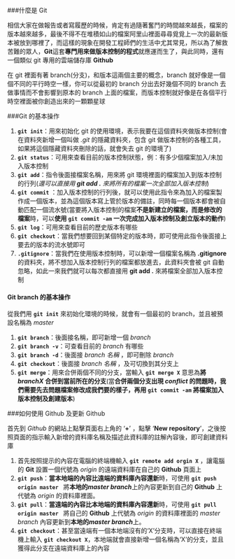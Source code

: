 ###什麼是 Git

相信大家在做報告或者寫履歷的時候，肯定有過隨著奮鬥的時間越來越長，檔案的版本越來越多，最後不得不在堆積如山的檔案阿里山裡面尋尋覓覓上一次的最新版本被放到哪裡了，而這樣的現象在開發工程師們的生活中尤其常見，所以為了解救苦難的眾人，**Git**這套**專門用來做版本控制的程式**就應運而生了，與此同時，還有一個類似 git 專用的雲端儲存庫 **Github**

在 git 裡面有著 branch(分支)，和版本這兩個主要的概念，branch 就好像是一個個不同的平行時空一樣，你可以從最初的 branch 分出去好幾個不同的 branch 去做事情而不會影響到原本的 branch 上面的檔案，而版本控制就好像是在各個平行時空裡面被你創造出來的一顆顆星球

###Git 的基本操作

1. **`git init`**：用來初始化 git 的使用環境，表示我要在這個資料夾做版本控制(會在資料夾新增一個叫做 _.git_ 的隱藏資料夾，包含 git 做版本控制的各種工具，如果將這個隱藏資料夾刪除的話，就會失去 git 的環境了)
2. **`git status`**：可用來查看目前的版本控制狀態，例：有多少個檔案加入/未加入版本控制
3. **`git add`**：指令後面接檔案名稱，用來將 git 環境裡面的檔案加入到版本控制的行列(_還可以直接用 **git add .** 來將所有的檔案一次全部加入版本控制_)
4. **`git commit`** ：加入版本控制的行列後，就可以使用此指令來為加入的檔案製作成一個版本，並為這個版本寫上管於版本的備註，同時每一個版本都會被自動匹配一個流水號(當要將入版本控制的檔案**不是新建立的檔案，而是修改的檔案**時，可以**使用 **`git commit -am`** 一次完成加入版本控制及創立版本的動作**)
5. **`git log`**：可用來查看目前的歷史版本有哪些
6. **`git checkout`**：當我們想要回到某個特定的版本時，即可使用此指令後面接上要去的版本的流水號即可
7. **`.gitignore`**：當我們在使用版本控制時，可以新增一個檔案名稱為 **.gitignore** 的資料夾，將不想加入版本控制行列的檔案都放進去，此資料夾會被 git 自動忽略，如此一來我們就可以每次都直接用 **git add .** 來將檔案全部加入版本控制

#### Git branch 的基本操作

從我們用 **`git init`** 來初始化環境的時候，就會有一個最初的 branch，並且被預設名稱為 _master_

1. **`git branch`**：後面接名稱，即可新增一個 _branch_
2. **`git branch -v`**：可查看目前的 _branch_ 有哪些
3. **`git branch -d`**：後面接 _branch 名稱_ ，即可刪除 _branch_
4. **`git checkout`**：後面接 _branch 名稱_ ，及可切換到其分支上
5. **`git merge`**：用來合併兩個不同的分支，當輸入 **`git merge X`** 意思為**將 _branchX_ 合併到當前所在的分支**(當**合併兩個分支出現 _conflict_ 的問題時，我們需要先去問題檔案修改成我們要的樣子，再用 **`git commit -am`** 將檔案加入版本控制及創建版本**)

###如何使用 Github 及更新 Github

首先到 _Github_ 的網站上點擊頁面右上角的 ‘**+**’
，點擊 ‘**New repository**’，之後按照頁面的指示輸入新增的資料庫名稱及描述此資料庫的註解內容後，即可創建資料庫

1. 首先按照提示的內容在電腦的終端機輸入 **`git remote add orgin X`** ，讓電腦的 **Git** 設置一個代號為 _origin_ 的遠端資料庫在自己的 **Github** 頁面上
2. **`git push`**：**當本地端的內容比遠端的資料庫內容還新**時，可使用 **`git push origin master `** 將**本地的*master branch***上的內容更新到自己的 **Github** 上代號為 _origin_ 的資料庫裡面。
3. **`git pull`**：**當遠端的內容比本地端的資料庫內容還新**時，可使用 **`git pull origin master `** 將自己的 **Github** 上代號為 _origin_ 的資料庫裡面的 _master branch_ 內容更新到**本地的*master branch***上。
4. **`git checkout`**：甚至當遠端有一個本地端沒有的‘X’分支時，可以直接在終端機上輸入 **`git checkout X`**，本地端就會直接新增一個名稱為‘X’的分支，並且獲得此分支在遠端資料庫上的內容
